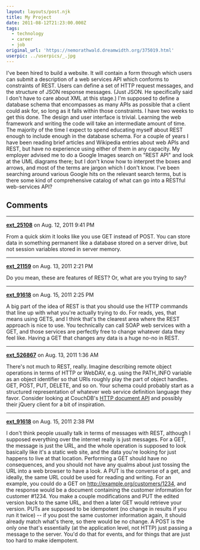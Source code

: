 ```yaml
---
layout: layouts/post.njk
title: My Project
date: 2011-08-12T21:23:00.000Z
tags: 
  - technology
  - career
  - job
original_url: 'https://nemorathwald.dreamwidth.org/375019.html'
userpic: ../userpics/_.jpg
---
```

I've been hired to build a website. It will contain a form through which users can submit a description of a web services API which conforms to constraints of REST. Users can define a set of HTTP request messages, and the structure of JSON response messages. (Just JSON. He specifically said I don't have to care about XML at this stage.) I'm supposed to define a database schema that encompasses as many APIs as possible that a client could ask for, so long as it falls within those constraints. I have two weeks to get this done. The design and user interface is trivial. Learning the web framework and writing the code will take an intermediate amount of time. The majority of the time I expect to spend educating myself about REST enough to include enough in the database schema. For a couple of years I have been reading brief articles and Wikipedia entries about web APIs and REST, but have no experience using either of them in any capacity. My employer advised me to do a Google Images search on "REST API" and look at the UML diagrams there; but I don't know how to interpret the boxes and arrows, and most of the terms are jargon which I don't know. I've been searching around various Google hits on the relevant search terms, but is there some kind of comprehensive catalog of what can go into a RESTful web-services API?

## Comments

---

**[ext_25108](https://www.dreamwidth.org/users/ext_25108)** on Aug. 12, 2011 9:41 PM

From a quick skim it looks like you use GET instead of POST. You can store data in something permanent like a database stored on a server drive, but not session variables stored in server memory.

---

**[ext_21159](https://www.dreamwidth.org/users/ext_21159)** on Aug. 13, 2011 2:21 PM

Do you mean, these are features of REST? Or, what are you trying to say?

---

**[ext_91618](https://www.dreamwidth.org/users/ext_91618)** on Aug. 15, 2011 2:25 PM

A big part of the idea of REST is that you should use the HTTP commands that line up with what you're actually trying to do. For reads, yes, that means using GETS, and I think that's the clearest area where the REST approach is nice to use. You technically can call SOAP web services with a GET, and those services are perfectly free to change whatever data they feel like. Having a GET that changes any data is a huge no-no in REST.

---

**[ext_526867](https://www.dreamwidth.org/users/ext_526867)** on Aug. 13, 2011 1:36 AM

There's not much to REST, really. Imagine describing remote object operations in terms of HTTP or WebDAV, e.g. using the PATH\_INFO variable as an object identifier so that URIs roughly play the part of object handles. GET, POST, PUT, DELETE, and so on. Your schema could probably start as a structured representation of whatever web service definition language they favor. Consider looking at CouchDB's [HTTP document API](http://wiki.apache.org/couchdb/HTTP_Document_API) and possibly their jQuery client for a bit of inspiration.

---

**[ext_91618](https://www.dreamwidth.org/users/ext_91618)** on Aug. 15, 2011 2:38 PM

I don't think people usually talk in terms of messages with REST, although I supposed everything over the internet really is just messages. For a GET, the message is just the URL, and the whole operation is supposed to look basically like it's a static web site, and the data you're looking for just happens to live at that location. Performing a GET should have no consequences, and you should not have any qualms about just tossing the URL into a web browser to have a look. A PUT is the converse of a get, and ideally, the same URL could be used for reading and writing. For an example, you could do a GET on http://example.org/customers/1234, and the response would be a document containing the customer information for customer #1234. You make a couple modifications and PUT the edited version back to the same URL, and then a later GET would retrieve your version. PUTs are supposed to be idempotent (no change in results if you run it twice) -- if you post the same customer information again, it should already match what's there, so there would be no change. A POST is the only one that's essentially (at the application level, not HTTP) just passing a message to the server. You'd do that for events, and for things that are just too hard to make idempotent.
